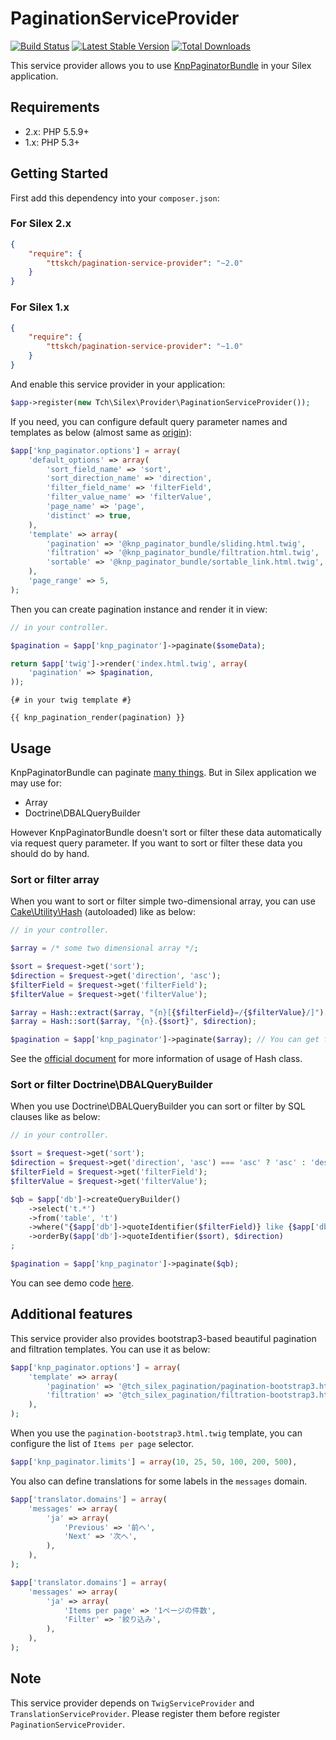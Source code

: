 # PaginationServiceProvider

[![Build Status](https://travis-ci.org/ttskch/PaginationServiceProvider.svg?branch=master)](https://travis-ci.org/ttskch/PaginationServiceProvider)
[![Latest Stable Version](https://poser.pugx.org/ttskch/pagination-service-provider/version.svg)](https://packagist.org/packages/ttskch/pagination-service-provider)
[![Total Downloads](https://poser.pugx.org/ttskch/pagination-service-provider/downloads.svg)](https://packagist.org/packages/ttskch/pagination-service-provider)

This service provider allows you to use [KnpPaginatorBundle](https://github.com/KnpLabs/KnpPaginatorBundle) in your Silex application.

## Requirements

* 2.x: PHP 5.5.9+
* 1.x: PHP 5.3+

## Getting Started

First add this dependency into your `composer.json`:

### For Silex 2.x

```json
{
    "require": {
        "ttskch/pagination-service-provider": "~2.0"
    }
}
```

### For Silex 1.x

```json
{
    "require": {
        "ttskch/pagination-service-provider": "~1.0"
    }
}
```

And enable this service provider in your application:

```php
$app->register(new Tch\Silex\Provider\PaginationServiceProvider());
```

If you need, you can configure default query parameter names and templates as below (almost same as [origin](https://github.com/KnpLabs/KnpPaginatorBundle#configuration-example)):

```php
$app['knp_paginator.options'] = array(
    'default_options' => array(
        'sort_field_name' => 'sort',
        'sort_direction_name' => 'direction',
        'filter_field_name' => 'filterField',
        'filter_value_name' => 'filterValue',
        'page_name' => 'page',
        'distinct' => true,
    ),
    'template' => array(
        'pagination' => '@knp_paginator_bundle/sliding.html.twig',
        'filtration' => '@knp_paginator_bundle/filtration.html.twig',
        'sortable' => '@knp_paginator_bundle/sortable_link.html.twig',
    ),
    'page_range' => 5,
);
```

Then you can create pagination instance and render it in view:

```php
// in your controller.

$pagination = $app['knp_paginator']->paginate($someData);

return $app['twig']->render('index.html.twig', array(
    'pagination' => $pagination,
));
```

```twig
{# in your twig template #}

{{ knp_pagination_render(pagination) }}
```

## Usage

KnpPaginatorBundle can paginate [many things](https://github.com/KnpLabs/KnpPaginatorBundle#controller).
But in Silex application we may use for:

 * Array
 * Doctrine\DBALQueryBuilder

However KnpPaginatorBundle doesn't sort or filter these data automatically via request query parameter.
If you want to sort or filter these data you should do by hand.

### Sort or filter array

When you want to sort or filter simple two-dimensional array, you can use [Cake\Utility\Hash](https://github.com/cakephp/utility/blob/master/Hash.php) (autoloaded) like as below:

```php
// in your controller.

$array = /* some two dimensional array */;

$sort = $request->get('sort');
$direction = $request->get('direction', 'asc');
$filterField = $request->get('filterField');
$filterValue = $request->get('filterValue');

$array = Hash::extract($array, "{n}[{$filterField}=/{$filterValue}/]");
$array = Hash::sort($array, "{n}.{$sort}", $direction);

$pagination = $app['knp_paginator']->paginate($array); // You can get filtered and sorted pagination object.
```

See the [official document](http://book.cakephp.org/2.0/en/core-utility-libraries/hash.html) for more information of usage of Hash class.

### Sort or filter Doctrine\DBALQueryBuilder

When you use Doctrine\DBALQueryBuilder you can sort or filter by SQL clauses like as below:

```php
// in your controller.

$sort = $request->get('sort');
$direction = $request->get('direction', 'asc') === 'asc' ? 'asc' : 'desc';
$filterField = $request->get('filterField');
$filterValue = $request->get('filterValue');

$qb = $app['db']->createQueryBuilder()
    ->select('t.*')
    ->from('table', 't')
    ->where("{$app['db']->quoteIdentifier($filterField)} like {$app['db']->quote('%' . $filterValue . '%')}")
    ->orderBy($app['db']->quoteIdentifier($sort), $direction)
;

$pagination = $app['knp_paginator']->paginate($qb);
```

You can see demo code [here](demo/index.php).

## Additional features

This service provider also provides bootstrap3-based beautiful pagination and filtration templates. You can use it as below:

```php
$app['knp_paginator.options'] = array(
    'template' => array(
        'pagination' => '@tch_silex_pagination/pagination-bootstrap3.html.twig',
        'filtration' => '@tch_silex_pagination/filtration-bootstrap3.html.twig',
    ),
);
```

When you use the `pagination-bootstrap3.html.twig` template, you can configure the list of `Items per page` selector.

```php
$app['knp_paginator.limits'] = array(10, 25, 50, 100, 200, 500),
```

You also can define translations for some labels in the `messages` domain.

```php
$app['translator.domains'] = array(
    'messages' => array(
        'ja' => array(
            'Previous' => '前へ',
            'Next' => '次へ',
        ),
    ),
);
```

```php
$app['translator.domains'] = array(
    'messages' => array(
        'ja' => array(
            'Items per page' => '1ページの件数',
            'Filter' => '絞り込み',
        ),
    ),
);
```

## Note

This service provider depends on `TwigServiceProvider` and `TranslationServiceProvider`. Please register them before register `PaginationServiceProvider`.
